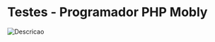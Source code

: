 # Testes - Programador PHP Mobly

![Descricao](https://github.com/mobly/teste-programador-php/blob/organizacao-v1/img/descricao.png?raw=true)